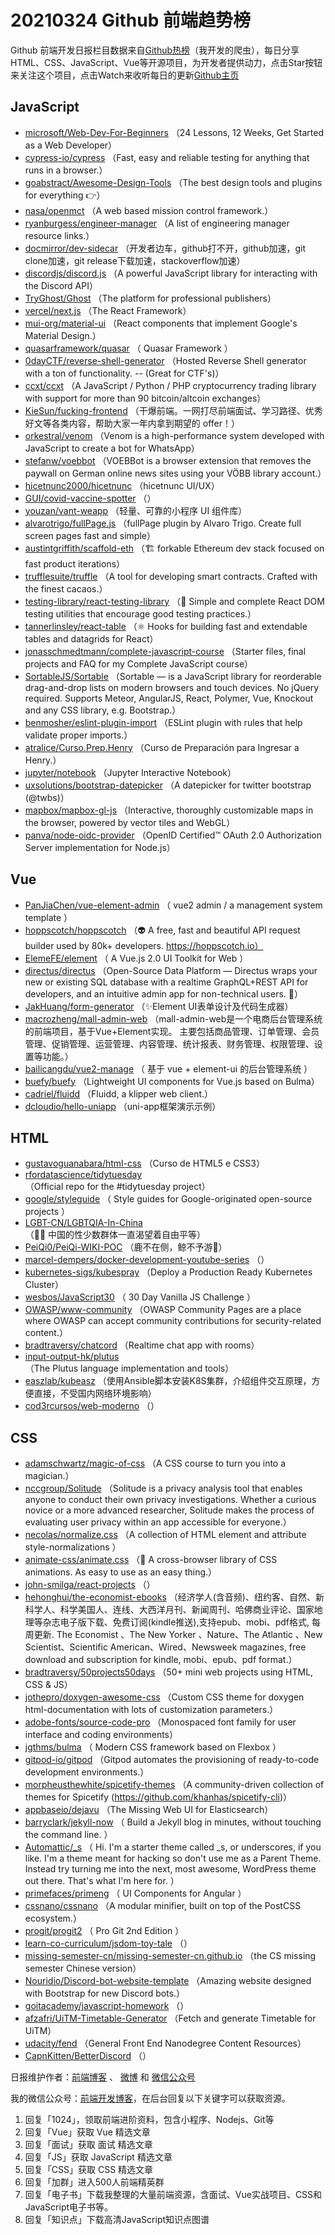 # 20210324 Github 前端趋势榜

Github 前端开发日报栏目数据来自[Github热榜](http://news.caibaojian.com.cn/)（我开发的爬虫），每日分享HTML、CSS、JavaScript、Vue等开源项目，为开发者提供动力，点击Star按钮来关注这个项目，点击Watch来收听每日的更新[Github主页](https://github.com/kujian/githubTrending)
## JavaScript

* [microsoft/Web-Dev-For-Beginners](https://github.com/microsoft/Web-Dev-For-Beginners) （24 Lessons, 12 Weeks, Get Started as a Web Developer）
* [cypress-io/cypress](https://github.com/cypress-io/cypress) （Fast, easy and reliable testing for anything that runs in a browser.）
* [goabstract/Awesome-Design-Tools](https://github.com/goabstract/Awesome-Design-Tools) （The best design tools and plugins for everything &#x1f449;）
* [nasa/openmct](https://github.com/nasa/openmct) （A web based mission control framework.）
* [ryanburgess/engineer-manager](https://github.com/ryanburgess/engineer-manager) （A list of engineering manager resource links.）
* [docmirror/dev-sidecar](https://github.com/docmirror/dev-sidecar) （开发者边车，github打不开，github加速，git clone加速，git release下载加速，stackoverflow加速）
* [discordjs/discord.js](https://github.com/discordjs/discord.js) （A powerful JavaScript library for interacting with the Discord API）
* [TryGhost/Ghost](https://github.com/TryGhost/Ghost) （The platform for professional publishers）
* [vercel/next.js](https://github.com/vercel/next.js) （The React Framework）
* [mui-org/material-ui](https://github.com/mui-org/material-ui) （React components that implement Google's Material Design.）
* [quasarframework/quasar](https://github.com/quasarframework/quasar) （
        Quasar Framework
      ）
* [0dayCTF/reverse-shell-generator](https://github.com/0dayCTF/reverse-shell-generator) （Hosted Reverse Shell generator with a ton of functionality. -- (Great for CTF's)）
* [ccxt/ccxt](https://github.com/ccxt/ccxt) （A JavaScript / Python / PHP cryptocurrency trading library with support for more than 90 bitcoin/altcoin exchanges）
* [KieSun/fucking-frontend](https://github.com/KieSun/fucking-frontend) （干爆前端。一网打尽前端面试、学习路径、优秀好文等各类内容，帮助大家一年内拿到期望的 offer！）
* [orkestral/venom](https://github.com/orkestral/venom) （Venom is a high-performance system developed with JavaScript to create a bot for WhatsApp）
* [stefanw/voebbot](https://github.com/stefanw/voebbot) （VOEBBot is a browser extension that removes the paywall on German online news sites using your VÖBB library account.）
* [hicetnunc2000/hicetnunc](https://github.com/hicetnunc2000/hicetnunc) （hicetnunc UI/UX）
* [GUI/covid-vaccine-spotter](https://github.com/GUI/covid-vaccine-spotter) （）
* [youzan/vant-weapp](https://github.com/youzan/vant-weapp) （轻量、可靠的小程序 UI 组件库）
* [alvarotrigo/fullPage.js](https://github.com/alvarotrigo/fullPage.js) （fullPage plugin by Alvaro Trigo. Create full screen pages fast and simple）
* [austintgriffith/scaffold-eth](https://github.com/austintgriffith/scaffold-eth) （&#x1f3d7; forkable Ethereum dev stack focused on fast product iterations）
* [trufflesuite/truffle](https://github.com/trufflesuite/truffle) （A tool for developing smart contracts. Crafted with the finest cacaos.）
* [testing-library/react-testing-library](https://github.com/testing-library/react-testing-library) （&#x1f410; Simple and complete React DOM testing utilities that encourage good testing practices.）
* [tannerlinsley/react-table](https://github.com/tannerlinsley/react-table) （&#x269b;&#xfe0f; Hooks for building fast and extendable tables and datagrids for React）
* [jonasschmedtmann/complete-javascript-course](https://github.com/jonasschmedtmann/complete-javascript-course) （Starter files, final projects and FAQ for my Complete JavaScript course）
* [SortableJS/Sortable](https://github.com/SortableJS/Sortable) （Sortable — is a JavaScript library for reorderable drag-and-drop lists on modern browsers and touch devices. No jQuery required. Supports Meteor, AngularJS, React, Polymer, Vue, Knockout and any CSS library, e.g. Bootstrap.）
* [benmosher/eslint-plugin-import](https://github.com/benmosher/eslint-plugin-import) （ESLint plugin with rules that help validate proper imports.）
* [atralice/Curso.Prep.Henry](https://github.com/atralice/Curso.Prep.Henry) （Curso de Preparación para Ingresar a Henry.）
* [jupyter/notebook](https://github.com/jupyter/notebook) （Jupyter Interactive Notebook）
* [uxsolutions/bootstrap-datepicker](https://github.com/uxsolutions/bootstrap-datepicker) （A datepicker for twitter bootstrap (@twbs)）
* [mapbox/mapbox-gl-js](https://github.com/mapbox/mapbox-gl-js) （Interactive, thoroughly customizable maps in the browser, powered by vector tiles and WebGL）
* [panva/node-oidc-provider](https://github.com/panva/node-oidc-provider) （OpenID Certified&#x2122; OAuth 2.0 Authorization Server implementation for Node.js）

## Vue

* [PanJiaChen/vue-element-admin](https://github.com/PanJiaChen/vue-element-admin) （
        vue2 admin / a management system template
      ）
* [hoppscotch/hoppscotch](https://github.com/hoppscotch/hoppscotch) （&#x1f47d; A free, fast and beautiful API request builder used by 80k+ developers. https://hoppscotch.io）
* [ElemeFE/element](https://github.com/ElemeFE/element) （
        A Vue.js 2.0 UI Toolkit for Web
      ）
* [directus/directus](https://github.com/directus/directus) （Open-Source Data Platform — Directus wraps your new or existing SQL database with a realtime GraphQL+REST API for developers, and an intuitive admin app for non-technical users. &#x1f430;）
* [JakHuang/form-generator](https://github.com/JakHuang/form-generator) （&#x2728;Element UI表单设计及代码生成器）
* [macrozheng/mall-admin-web](https://github.com/macrozheng/mall-admin-web) （mall-admin-web是一个电商后台管理系统的前端项目，基于Vue+Element实现。 主要包括商品管理、订单管理、会员管理、促销管理、运营管理、内容管理、统计报表、财务管理、权限管理、设置等功能。）
* [bailicangdu/vue2-manage](https://github.com/bailicangdu/vue2-manage) （
        基于 vue + element-ui 的后台管理系统
      ）
* [buefy/buefy](https://github.com/buefy/buefy) （Lightweight UI components for Vue.js based on Bulma）
* [cadriel/fluidd](https://github.com/cadriel/fluidd) （Fluidd, a klipper web client.）
* [dcloudio/hello-uniapp](https://github.com/dcloudio/hello-uniapp) （uni-app框架演示示例）

## HTML

* [gustavoguanabara/html-css](https://github.com/gustavoguanabara/html-css) （Curso de HTML5 e CSS3）
* [rfordatascience/tidytuesday](https://github.com/rfordatascience/tidytuesday) （Official repo for the #tidytuesday project）
* [google/styleguide](https://github.com/google/styleguide) （
        Style guides for Google-originated open-source projects
      ）
* [LGBT-CN/LGBTQIA-In-China](https://github.com/LGBT-CN/LGBTQIA-In-China) （&#x1f3f3;&#xfe0f;&#x200d;&#x1f308; 中国的性少数群体一直渴望着自由平等）
* [PeiQi0/PeiQi-WIKI-POC](https://github.com/PeiQi0/PeiQi-WIKI-POC) （鹿不在侧，鲸不予游&#x1f40b;）
* [marcel-dempers/docker-development-youtube-series](https://github.com/marcel-dempers/docker-development-youtube-series) （）
* [kubernetes-sigs/kubespray](https://github.com/kubernetes-sigs/kubespray) （Deploy a Production Ready Kubernetes Cluster）
* [wesbos/JavaScript30](https://github.com/wesbos/JavaScript30) （
        30 Day Vanilla JS Challenge
      ）
* [OWASP/www-community](https://github.com/OWASP/www-community) （OWASP Community Pages are a place where OWASP can accept community contributions for security-related content.）
* [bradtraversy/chatcord](https://github.com/bradtraversy/chatcord) （Realtime chat app with rooms）
* [input-output-hk/plutus](https://github.com/input-output-hk/plutus) （The Plutus language implementation and tools）
* [easzlab/kubeasz](https://github.com/easzlab/kubeasz) （使用Ansible脚本安装K8S集群，介绍组件交互原理，方便直接，不受国内网络环境影响）
* [cod3rcursos/web-moderno](https://github.com/cod3rcursos/web-moderno) （）

## CSS

* [adamschwartz/magic-of-css](https://github.com/adamschwartz/magic-of-css) （A CSS course to turn you into a magician.）
* [nccgroup/Solitude](https://github.com/nccgroup/Solitude) （Solitude is a privacy analysis tool that enables anyone to conduct their own privacy investigations. Whether a curious novice or a more advanced researcher, Solitude makes the process of evaluating user privacy within an app accessible for everyone.）
* [necolas/normalize.css](https://github.com/necolas/normalize.css) （A collection of HTML element and attribute style-normalizations
      ）
* [animate-css/animate.css](https://github.com/animate-css/animate.css) （&#x1f37f; A cross-browser library of CSS animations. As easy to use as an easy thing.）
* [john-smilga/react-projects](https://github.com/john-smilga/react-projects) （）
* [hehonghui/the-economist-ebooks](https://github.com/hehonghui/the-economist-ebooks) （经济学人(含音频)、纽约客、自然、新科学人、科学美国人、连线、大西洋月刊、新闻周刊、哈佛商业评论、国家地理等杂志电子版下载、免费订阅(kindle推送),支持epub、mobi、pdf格式, 每周更新. The Economist 、The New Yorker 、Nature、The Atlantic 、New Scientist、Scientific American、Wired、Newsweek magazines, free download and subscription for kindle, mobi、epub、pdf format.）
* [bradtraversy/50projects50days](https://github.com/bradtraversy/50projects50days) （50+ mini web projects using HTML, CSS &amp; JS）
* [jothepro/doxygen-awesome-css](https://github.com/jothepro/doxygen-awesome-css) （Custom CSS theme for doxygen html-documentation with lots of customization parameters.）
* [adobe-fonts/source-code-pro](https://github.com/adobe-fonts/source-code-pro) （Monospaced font family for user interface and coding environments）
* [jgthms/bulma](https://github.com/jgthms/bulma) （
        Modern CSS framework based on Flexbox
      ）
* [gitpod-io/gitpod](https://github.com/gitpod-io/gitpod) （Gitpod automates the provisioning of ready-to-code development environments.）
* [morpheusthewhite/spicetify-themes](https://github.com/morpheusthewhite/spicetify-themes) （A community-driven collection of themes for Spicetify (https://github.com/khanhas/spicetify-cli)）
* [appbaseio/dejavu](https://github.com/appbaseio/dejavu) （The Missing Web UI for Elasticsearch）
* [barryclark/jekyll-now](https://github.com/barryclark/jekyll-now) （
        Build a Jekyll blog in minutes, without touching the command line.
      ）
* [Automattic/_s](https://github.com/Automattic/_s) （
        Hi. I'm a starter theme called _s, or underscores, if you like. I'm a theme meant for hacking so don't use me as a Parent Theme. Instead try turning me into the next, most awesome, WordPress theme out there. That's what I'm here for.
      ）
* [primefaces/primeng](https://github.com/primefaces/primeng) （
        UI Components for Angular
      ）
* [cssnano/cssnano](https://github.com/cssnano/cssnano) （A modular minifier, built on top of the PostCSS ecosystem.）
* [progit/progit2](https://github.com/progit/progit2) （
        Pro Git 2nd Edition
      ）
* [learn-co-curriculum/jsdom-toy-tale](https://github.com/learn-co-curriculum/jsdom-toy-tale) （）
* [missing-semester-cn/missing-semester-cn.github.io](https://github.com/missing-semester-cn/missing-semester-cn.github.io) （the CS missing semester Chinese version）
* [Nouridio/Discord-bot-website-template](https://github.com/Nouridio/Discord-bot-website-template) （Amazing website designed with Bootstrap for new Discord bots.）
* [goitacademy/javascript-homework](https://github.com/goitacademy/javascript-homework) （）
* [afzafri/UiTM-Timetable-Generator](https://github.com/afzafri/UiTM-Timetable-Generator) （Fetch and generate Timetable for UiTM）
* [udacity/fend](https://github.com/udacity/fend) （General Front End Nanodegree Content Resources）
* [CapnKitten/BetterDiscord](https://github.com/CapnKitten/BetterDiscord) （）


日报维护作者：[前端博客](http://caibaojian.com.cn/) 、 [微博](http://weibo.com/kujian) 和 [微信公众号](https://open.weixin.qq.com/qr/code?username=caibaojian_com)

我的微信公众号：[前端开发博客](https://open.weixin.qq.com/qr/code?username=caibaojian_com)，在后台回复以下关键字可以获取资源。

1. 回复「1024」，领取前端进阶资料，包含小程序、Nodejs、Git等
2. 回复「Vue」获取 Vue 精选文章
3. 回复「面试」获取 面试 精选文章
4. 回复「JS」获取 JavaScript 精选文章
5. 回复「CSS」获取 CSS 精选文章
6. 回复「加群」进入500人前端精英群
7. 回复「电子书」下载我整理的大量前端资源，含面试、Vue实战项目、CSS和JavaScript电子书等。
8. 回复「知识点」下载高清JavaScript知识点图谱